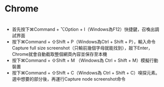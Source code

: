 # Chrome

# 

- 首先按下⌘Command + ⌥Option + I（Windows為F12）快捷鍵，召喚出調試界面
- 按下⌘Command + ⇧Shift + P（Windows為Ctrl + Shift + P），輸入命令Capture full size screenshot（只輸前幾個字母就能找到），敲下Enter， Chrome就會自動截取整個網頁內容並保存至本機
- 按下⌘Command + ⇧Shift + M （Windows為 Ctrl + Shift + M）模擬行動裝置
- 按下⌘Command + ⇧Shift + C（Windows為 Ctrl + Shift + C）嗅探元素。選中想要的部分後，再運行Capture node screenshot命令
